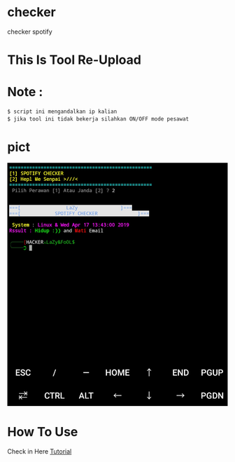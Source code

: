 # checker
checker spotify
# This Is Tool Re-Upload
# Note :
```bash
$ script ini mengandalkan ip kalian
$ jika tool ini tidak bekerja silahkan ON/OFF mode pesawat
```
# pict
![screnshoot](chc.jpg)

# How To Use 
Check in Here [Tutorial](https://www.thefoolnoob.zone.id)

